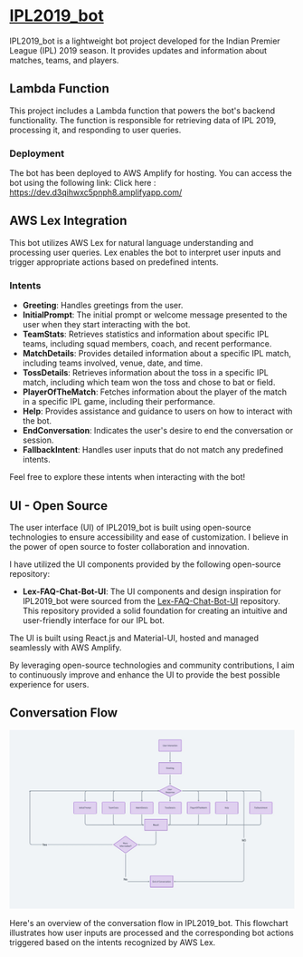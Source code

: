 # [IPL2019_bot](https://dev.d3qihwxc5pnph8.amplifyapp.com/)

IPL2019_bot is a lightweight bot project developed for the Indian Premier League (IPL) 2019 season. It provides updates and information about matches, teams, and players.

## Lambda Function

This project includes a Lambda function that powers the bot's backend functionality. The function is responsible for retrieving data of IPL 2019, processing it, and responding to user queries.

### Deployment

The bot has been deployed to AWS Amplify for hosting. You can access the bot using the following link: 
Click here : https://dev.d3qihwxc5pnph8.amplifyapp.com/

## AWS Lex Integration

This bot utilizes AWS Lex for natural language understanding and processing user queries. Lex enables the bot to interpret user inputs and trigger appropriate actions based on predefined intents.

### Intents


- **Greeting**: Handles greetings from the user.
- **InitialPrompt**: The initial prompt or welcome message presented to the user when they start interacting with the bot.
- **TeamStats**: Retrieves statistics and information about specific IPL teams, including squad members, coach, and recent performance.
- **MatchDetails**: Provides detailed information about a specific IPL match, including teams involved, venue, date, and time.
- **TossDetails**: Retrieves information about the toss in a specific IPL match, including which team won the toss and chose to bat or field.
- **PlayerOfTheMatch**: Fetches information about the player of the match in a specific IPL game, including their performance.
- **Help**: Provides assistance and guidance to users on how to interact with the bot.
- **EndConversation**: Indicates the user's desire to end the conversation or session.
- **FallbackIntent**: Handles user inputs that do not match any predefined intents.

Feel free to explore these intents when interacting with the bot!

## UI - Open Source

The user interface (UI) of IPL2019_bot is built using open-source technologies to ensure accessibility and ease of customization. I believe in the power of open source to foster collaboration and innovation.

I have utilized the UI components provided by the following open-source repository:

- **Lex-FAQ-Chat-Bot-UI**: The UI components and design inspiration for IPL2019_bot were sourced from the [Lex-FAQ-Chat-Bot-UI](https://github.com/LearnAWS-io/Lex-FAQ-Chat-Bot-UI) repository. This repository provided a solid foundation for creating an intuitive and user-friendly interface for our IPL bot.

The UI is built using React.js and Material-UI, hosted and managed seamlessly with AWS Amplify.

By leveraging open-source technologies and community contributions, I aim to continuously improve and enhance the UI to provide the best possible experience for users.

## Conversation Flow

![Conversation Flow](src/IPL2019bot%20conversation%20flow.jpg)

Here's an overview of the conversation flow in IPL2019_bot. This flowchart illustrates how user inputs are processed and the corresponding bot actions triggered based on the intents recognized by AWS Lex.


